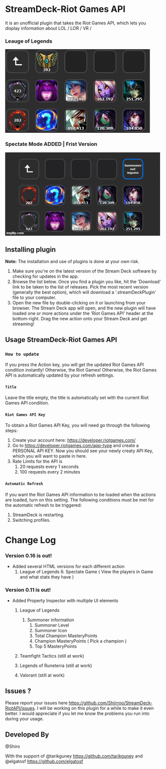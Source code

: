 # StreamDeck-Riot Games API
 It is an unofficial plugin that takes the Riot Games API, which lets you display information about LOL / LOR / VR / 
 ### Leauge of Legends
![mainlook](./icons/preview.png)
 
  ### Spectate Mode ADDED |  Frist Version
![mainlookSpectate](./icons/FristVersion.gif)

## Installing plugin

**Note:** The installation and use of plugins is done at your own risk.

1. Make sure you're on the latest version of the Stream Deck software by checking for updates in the app.
2. Browse the list below. Once you find a plugin you like, hit the 'Download' link to be taken to the list of releases. Pick the most recent version (generally the best option), which will download a '.streamDeckPlugin' file to your computer.
3. Open the new file by double-clicking on it or launching from your browser. The Stream Deck app will open, and the new plugin will have loaded one or more actions under the 'Riot Games API' header at the bottom-right. Drag the new action onto your Stream Deck and get streaming!

## Usage StreamDeck-Riot Games API

### `How to update`

If you press the Action key, you will get the updated Riot Games API condition instantly! Otherwise, the Riot Games! Otherwise, the Riot Games API is automatically updated by your refresh settings. 

#### `Title`

Leave the title empty, the title is automatically set with the current Riot Games API condition.

#### `Riot Games API Key`

 To obtain a Riot Games API Key, you will need go through the following steps:

1. Create your account here: https://developer.riotgames.com/
2. Go to https://developer.riotgames.com/app-type and create a PERSONAL API KEY. Now you should see your newly creaty API Key, which you will want to paste in here.
3. Rate Limits for the API is
    1. 20 requests every 1 seconds
    2. 100 requests every 2 minutes


#### `Automatic Refresh`

If you want the Riot Games API information to be loaded when the actions are loaded, turn on this setting. 
The following conditions must be met for the automatic refresh to be triggered:

1. StreamDeck is restarting.
2. Switching profiles.


# Change Log

### Version 0.16 is out!
- Added several HTML versions for each different action
    1. League of Legends
          6. Spectate Game ( View the players in Game and what stats they have )
    
     
### Version 0.11 is out!
- Added Property Inspector with multiple UI elements 
    1. League of Legends
        1. Summoner information
            1.  Summoner Level
            2.  Summoner Icon
            3.  Total Champion MasteryPoints
            4.  Champion MasteryPoints ( Pick a champion )
            5.  Top 5 MasteryPoints

    2. Teamfight Tactics (still at work)
    3. Legends of Runeterra (still at work)
    4. Valorant (still at work)


## Issues ?

Please report your issues here https://github.com/Shiirroo/StreamDeck-RiotAPI/issues. I will be working on this plugin for a while to make it even better. I would appreciate if you let me know the problems you run into during your usage.

## Developed By

@Shiro

With the support of 
                    @tarikguney https://github.com/tarikguney
                and 
                    @elgatosf https://github.com/elgatosf
